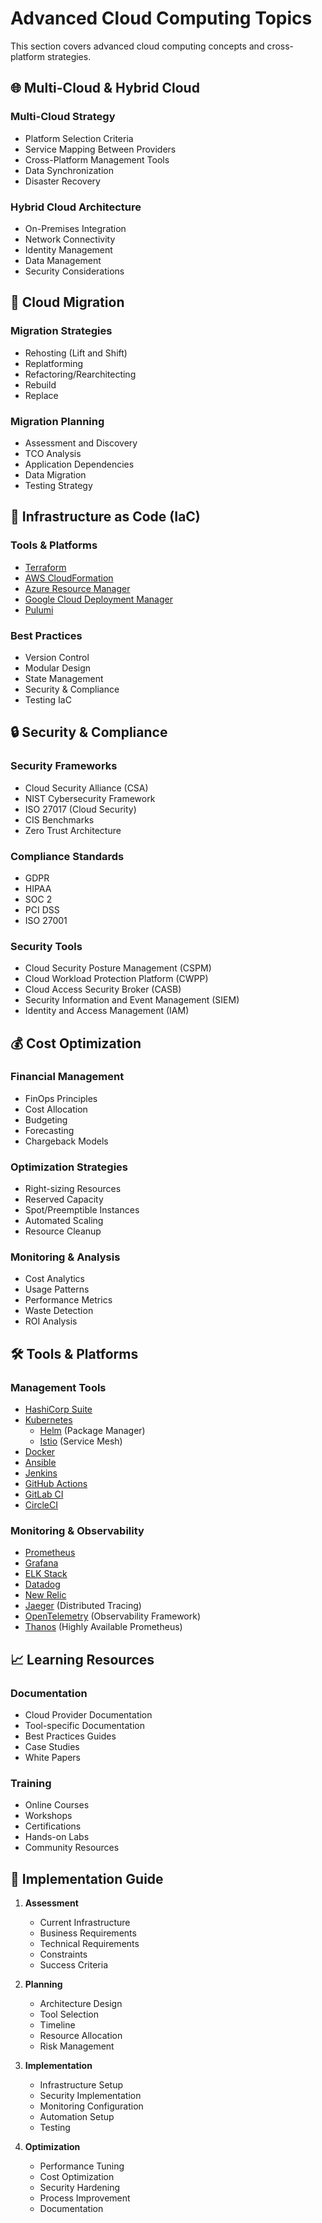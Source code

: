 # Advanced Cloud Computing Topics

This section covers advanced cloud computing concepts and cross-platform strategies.

## 🌐 Multi-Cloud & Hybrid Cloud

### Multi-Cloud Strategy
- Platform Selection Criteria
- Service Mapping Between Providers
- Cross-Platform Management Tools
- Data Synchronization
- Disaster Recovery

### Hybrid Cloud Architecture
- On-Premises Integration
- Network Connectivity
- Identity Management
- Data Management
- Security Considerations

## 🚀 Cloud Migration

### Migration Strategies
- Rehosting (Lift and Shift)
- Replatforming
- Refactoring/Rearchitecting
- Rebuild
- Replace

### Migration Planning
- Assessment and Discovery
- TCO Analysis
- Application Dependencies
- Data Migration
- Testing Strategy

## 🔧 Infrastructure as Code (IaC)

### Tools & Platforms
- [Terraform](https://www.terraform.io/)
- [AWS CloudFormation](https://aws.amazon.com/cloudformation/)
- [Azure Resource Manager](https://azure.microsoft.com/features/resource-manager/)
- [Google Cloud Deployment Manager](https://cloud.google.com/deployment-manager)
- [Pulumi](https://www.pulumi.com/)

### Best Practices
- Version Control
- Modular Design
- State Management
- Security & Compliance
- Testing IaC

## 🔒 Security & Compliance

### Security Frameworks
- Cloud Security Alliance (CSA)
- NIST Cybersecurity Framework
- ISO 27017 (Cloud Security)
- CIS Benchmarks
- Zero Trust Architecture

### Compliance Standards
- GDPR
- HIPAA
- SOC 2
- PCI DSS
- ISO 27001

### Security Tools
- Cloud Security Posture Management (CSPM)
- Cloud Workload Protection Platform (CWPP)
- Cloud Access Security Broker (CASB)
- Security Information and Event Management (SIEM)
- Identity and Access Management (IAM)

## 💰 Cost Optimization

### Financial Management
- FinOps Principles
- Cost Allocation
- Budgeting
- Forecasting
- Chargeback Models

### Optimization Strategies
- Right-sizing Resources
- Reserved Capacity
- Spot/Preemptible Instances
- Automated Scaling
- Resource Cleanup

### Monitoring & Analysis
- Cost Analytics
- Usage Patterns
- Performance Metrics
- Waste Detection
- ROI Analysis

## 🛠️ Tools & Platforms

### Management Tools
- [HashiCorp Suite](https://www.hashicorp.com/)
- [Kubernetes](https://kubernetes.io/)
  - [Helm](https://helm.sh/) (Package Manager)
  - [Istio](https://istio.io/) (Service Mesh)
- [Docker](https://www.docker.com/)
- [Ansible](https://www.ansible.com/)
- [Jenkins](https://www.jenkins.io/)
- [GitHub Actions](https://github.com/features/actions)
- [GitLab CI](https://docs.gitlab.com/ee/ci/)
- [CircleCI](https://circleci.com/)

### Monitoring & Observability
- [Prometheus](https://prometheus.io/)
- [Grafana](https://grafana.com/)
- [ELK Stack](https://www.elastic.co/elastic-stack)
- [Datadog](https://www.datadoghq.com/)
- [New Relic](https://newrelic.com/)
- [Jaeger](https://www.jaegertracing.io/) (Distributed Tracing)
- [OpenTelemetry](https://opentelemetry.io/) (Observability Framework)
- [Thanos](https://thanos.io/) (Highly Available Prometheus)

## 📈 Learning Resources

### Documentation
- Cloud Provider Documentation
- Tool-specific Documentation
- Best Practices Guides
- Case Studies
- White Papers

### Training
- Online Courses
- Workshops
- Certifications
- Hands-on Labs
- Community Resources

## 🎯 Implementation Guide

1. **Assessment**
   - Current Infrastructure
   - Business Requirements
   - Technical Requirements
   - Constraints
   - Success Criteria

2. **Planning**
   - Architecture Design
   - Tool Selection
   - Timeline
   - Resource Allocation
   - Risk Management

3. **Implementation**
   - Infrastructure Setup
   - Security Implementation
   - Monitoring Configuration
   - Automation Setup
   - Testing

4. **Optimization**
   - Performance Tuning
   - Cost Optimization
   - Security Hardening
   - Process Improvement
   - Documentation
